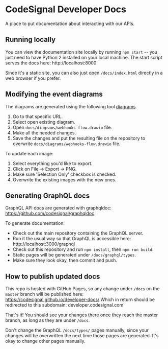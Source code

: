 # CodeSignal Developer Docs

A place to put documentation about interacting with our APIs.

## Running locally
You can view the documentation site locally by running `npm start` -- you just need to have Python 2 installed on your local machine.
The start script serves the docs here: http://localhost:8000

Since it's a static site, you can also just open `/docs/index.html` directly in a web browser if you prefer.

## Modifying the event diagrams

The diagrams are generated using the following tool [diagrams](https://app.diagrams.net).

1. Go to that specific URL.
2. Select open existing diagram.
3. Open `docs/diagrams/webhooks-flow.drawio` file.
4. Make all the needed changes.
5. Save the changes and put the resulting file on the repository to overwrite `docs/diagrams/webhooks-flow.drawio` file.

To update each image:

1. Select everything you'd like to export. 
2. Click on File -> Export -> PNG.
3. Make sure 'Selection Only' checkbox is checked.
4. Overwrite the existing images with the new ones.

## Generating GraphQL docs
GraphQL API docs are generated with graphqldoc:
https://github.com/codesignal/graphqldoc

To generate documentation:
- Check out the main repository containing the GraphQL server.
- Run it the usual way so that GraphQL is accessible here: http://localhost:3000/graphql
- Check out this repository and run `npm install`, then `npm run build`.
- Static pages will be generated under `/docs/graphql/types`.
 - Make sure they look okay, then commit and push.
 
## How to publish updated docs
This repo is hosted with GitHub Pages, so any change under `/docs` on the `master` branch will be published here:
https://codesignal.github.io/developer-docs/
Which in return should be redirected to this subdomain: developer.codesignal.com

That's it! You should see your changes there once they reach the master branch, as long as they are under `/docs`. 

Don't change the GraphQL `/docs/types/` pages manually, since your changes will be overwritten the next time those pages are generated.
It's okay to change other pages manually.
